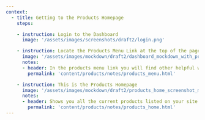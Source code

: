 ```yaml
---
context:
  - title: Getting to the Products Homepage
    steps:

    - instruction: Login to the Dashboard
      image: '/assets/images/screenshots/draft2/login.png'

    - instruction: Locate the Products Menu Link at the top of the page
      image: '/assets/images/mockdown/draft2/dashboard_mockdown_with_products_menu_screenshot.jpg'
      notes:
      - header: In the products menu link you will find other helpful ways to keep your products organized.
        permalink: 'content/products/notes/products_menu.html'

    - instruction: This is the Products Homepage
      image: '/assets/images/mockdown/draft2/products_home_screenshot_mockdown.png'
      notes:
      - header: Shows you all the current products listed on your site. Here you can edit, clone, add or delete any product.
        permalink: 'content/products/notes/products_home.html'
---
```

